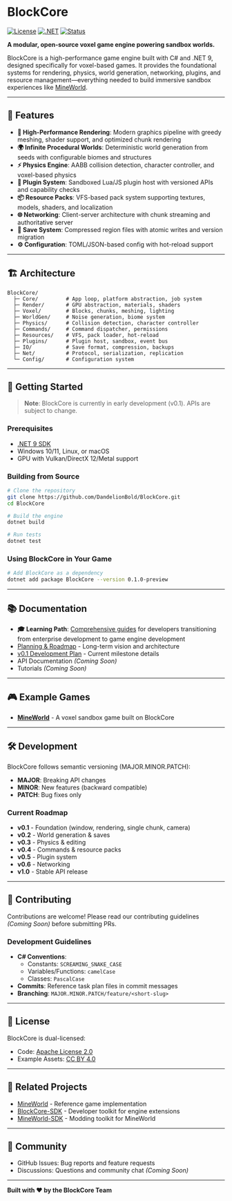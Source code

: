 # BlockCore

[![License](https://img.shields.io/badge/License-Apache%202.0-blue.svg)](LICENSE)
[![.NET](https://img.shields.io/badge/.NET-9.0-purple.svg)](https://dotnet.microsoft.com/)
[![Status](https://img.shields.io/badge/Status-In%20Development-yellow.svg)]()

**A modular, open-source voxel game engine powering sandbox worlds.**

BlockCore is a high-performance game engine built with C# and .NET 9, designed specifically for voxel-based games. It provides the foundational systems for rendering, physics, world generation, networking, plugins, and resource management—everything needed to build immersive sandbox experiences like [MineWorld](https://github.com/DandelionBold/MineWorld).

---

## 🎯 Features

- **🎨 High-Performance Rendering**: Modern graphics pipeline with greedy meshing, shader support, and optimized chunk rendering
- **🌍 Infinite Procedural Worlds**: Deterministic world generation from seeds with configurable biomes and structures
- **⚡ Physics Engine**: AABB collision detection, character controller, and voxel-based physics
- **🔌 Plugin System**: Sandboxed Lua/JS plugin host with versioned APIs and capability checks
- **📦 Resource Packs**: VFS-based pack system supporting textures, models, shaders, and localization
- **🌐 Networking**: Client-server architecture with chunk streaming and authoritative server
- **💾 Save System**: Compressed region files with atomic writes and version migration
- **⚙️ Configuration**: TOML/JSON-based config with hot-reload support

---

## 🏗️ Architecture

```
BlockCore/
  ├─ Core/         # App loop, platform abstraction, job system
  ├─ Render/       # GPU abstraction, materials, shaders
  ├─ Voxel/        # Blocks, chunks, meshing, lighting
  ├─ WorldGen/     # Noise generation, biome system
  ├─ Physics/      # Collision detection, character controller
  ├─ Commands/     # Command dispatcher, permissions
  ├─ Resources/    # VFS, pack loader, hot-reload
  ├─ Plugins/      # Plugin host, sandbox, event bus
  ├─ IO/           # Save format, compression, backups
  ├─ Net/          # Protocol, serialization, replication
  └─ Config/       # Configuration system
```

---

## 🚀 Getting Started

> **Note**: BlockCore is currently in early development (v0.1). APIs are subject to change.

### Prerequisites

- [.NET 9 SDK](https://dotnet.microsoft.com/download/dotnet/9.0)
- Windows 10/11, Linux, or macOS
- GPU with Vulkan/DirectX 12/Metal support

### Building from Source

```bash
# Clone the repository
git clone https://github.com/DandelionBold/BlockCore.git
cd BlockCore

# Build the engine
dotnet build

# Run tests
dotnet test
```

### Using BlockCore in Your Game

```bash
# Add BlockCore as a dependency
dotnet add package BlockCore --version 0.1.0-preview
```

---

## 📚 Documentation

- **🎓 Learning Path**: [Comprehensive guides](docs/learning/README.md) for developers transitioning from enterprise development to game engine development
- [Planning & Roadmap](docs/planning/overall.md) - Long-term vision and architecture
- [v0.1 Development Plan](docs/planning/v0.1.md) - Current milestone details
- API Documentation *(Coming Soon)*
- Tutorials *(Coming Soon)*

---

## 🎮 Example Games

- [**MineWorld**](https://github.com/DandelionBold/MineWorld) - A voxel sandbox game built on BlockCore

---

## 🛠️ Development

BlockCore follows semantic versioning (MAJOR.MINOR.PATCH):
- **MAJOR**: Breaking API changes
- **MINOR**: New features (backward compatible)
- **PATCH**: Bug fixes only

### Current Roadmap

- **v0.1** - Foundation (window, rendering, single chunk, camera)
- **v0.2** - World generation & saves
- **v0.3** - Physics & editing
- **v0.4** - Commands & resource packs
- **v0.5** - Plugin system
- **v0.6** - Networking
- **v1.0** - Stable API release

---

## 🤝 Contributing

Contributions are welcome! Please read our contributing guidelines *(Coming Soon)* before submitting PRs.

### Development Guidelines

- **C# Conventions**: 
  - Constants: `SCREAMING_SNAKE_CASE`
  - Variables/Functions: `camelCase`
  - Classes: `PascalCase`
- **Commits**: Reference task plan files in commit messages
- **Branching**: `MAJOR.MINOR.PATCH/feature/<short-slug>`

---

## 📄 License

BlockCore is dual-licensed:
- Code: [Apache License 2.0](LICENSE)
- Example Assets: [CC BY 4.0](LICENSE-CC-BY-4.0)

---

## 🌟 Related Projects

- [MineWorld](https://github.com/DandelionBold/MineWorld) - Reference game implementation
- [BlockCore-SDK](https://github.com/DandelionBold/BlockCore-SDK) - Developer toolkit for engine extensions
- [MineWorld-SDK](https://github.com/DandelionBold/MineWorld-SDK) - Modding toolkit for MineWorld

---

## 💬 Community

- GitHub Issues: Bug reports and feature requests
- Discussions: Questions and community chat *(Coming Soon)*

---

**Built with ❤️ by the BlockCore Team**

